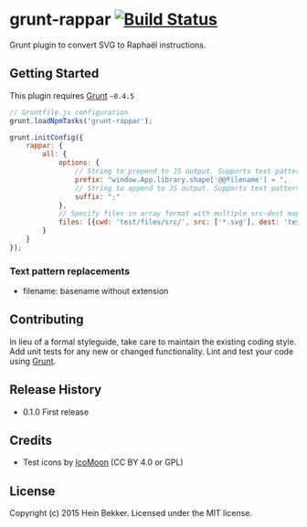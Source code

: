 # grunt-rappar [![Build Status](https://secure.travis-ci.org/netbek/grunt-rappar.png?branch=master)](http://travis-ci.org/netbek/grunt-rappar)

Grunt plugin to convert SVG to Raphaël instructions.

## Getting Started
This plugin requires [Grunt](http://gruntjs.com/) `~0.4.5`

```javascript
// Gruntfile.js configuration
grunt.loadNpmTasks('grunt-rappar');

grunt.initConfig({
	rappar: {
		all: {
			options: {
				// String to prepend to JS output. Supports text pattern replacement (see below).
				prefix: "window.App.library.shape['@@filename'] = ",
				// String to append to JS output. Supports text pattern replacement (see below).
				suffix: ";"
			},
			// Specify files in array format with multiple src-dest mapping
			files: [{cwd: 'test/files/src/', src: ['*.svg'], dest: 'test/files/dest/'}]
		}
	}
});
```

### Text pattern replacements

* filename: basename without extension

## Contributing
In lieu of a formal styleguide, take care to maintain the existing coding style. Add unit tests for any new or changed functionality. Lint and test your code using [Grunt](http://gruntjs.com/).

## Release History
* 0.1.0 First release

## Credits
* Test icons by [IcoMoon](https://icomoon.io) (CC BY 4.0 or GPL)

## License
Copyright (c) 2015 Hein Bekker. Licensed under the MIT license.
